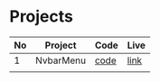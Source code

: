 # Projects

| No  | Project   | Code                  | Live                             |
| --- | --------- | --------------------- | -------------------------------- |
| 1   | NvbarMenu | [code](./NavbarMenu/) | [link](./NavbarMenu/navbar.html) |
|     |           |                       |                                  |
